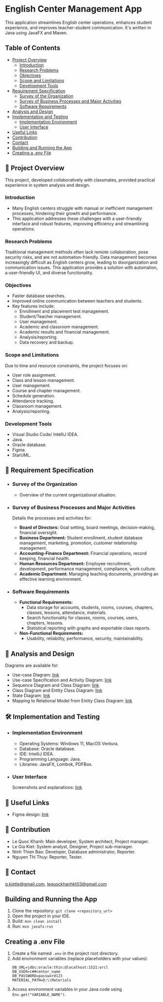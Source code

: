# English Center Management App

This application streamlines English center operations, enhances student experience, and improves teacher-student communication. It's written in Java using JavaFX and Maven.

## Table of Contents

- [Project Overview](#project-overview)
    - [Introduction](#introduction)
    - [Research Problems](#research-problems)
    - [Objectives](#objectives)
    - [Scope and Limitations](#scope-and-limitations)
    - [Development Tools](#development-tools)
- [Requirement Specification](#requirement-specification)
    - [Survey of the Organization](#survey-of-the-organization)
    - [Survey of Business Processes and Major Activities](#survey-of-business-processes-and-major-activities)
    - [Software Requirements](#software-requirements)
- [Analysis and Design](#analysis-and-design)
- [Implementation and Testing](#implementation-and-testing)
    - [Implementation Environment](#implementation-environment)
    - [User Interface](#user-interface)
- [Useful Links](#useful-links)
- [Contribution](#contribution)
- [Contact](#contact)
- [Building and Running the App](#building-and-running-the-app)
- [Creating a .env File](#creating-a-env-file)

## 📄 Project Overview

This project, developed collaboratively with classmates, provided practical experience in system analysis and design. 

### Introduction

- Many English centers struggle with manual or inefficient management processes, hindering their growth and performance. 
- This application addresses these challenges with a user-friendly interface and robust features, improving efficiency and streamlining operations.

### Research Problems

Traditional management methods often lack remote collaboration, pose security risks, and are not automation-friendly. Data management becomes increasingly difficult as English centers grow, leading to disorganization and communication issues.  This application provides a solution with automation, a user-friendly UI, and diverse functionality.

### Objectives

- Faster database searches.
- Improved online communication between teachers and students.
- Key features include:
    - Enrollment and placement test management.
    - Student/Teacher management.
    - User management.
    - Academic and classroom management.
    - Academic results and financial management.
    - Analysis/reporting.
    - Data recovery and backup.

### Scope and Limitations

Due to time and resource constraints, the project focuses on:
- User role assignment.
- Class and lesson management.
- User management.
- Course and chapter management.
- Schedule generation.
- Attendance tracking.
- Classroom management.
- Analysis/reporting.

### Development Tools

- Visual Studio Code/ IntelliJ IDEA.
- Java.
- Oracle database.
- Figma.
- StarUML.

## 🔎 Requirement Specification

- ### Survey of the Organization
    - Overview of the current organizational situation.

- ### Survey of Business Processes and Major Activities
    Details the processes and activities for:
    - **Board of Directors:** Goal setting, board meetings, decision-making, financial oversight.
    - **Business Department:** Student enrollment, student database management, marketing, promotion, customer relationship management.
    - **Accounting-Finance Department:** Financial operations, record keeping, financial health.
    - **Human Resources Department:** Employee recruitment, development, performance management, compliance, work culture.
    - **Academic Department:** Managing teaching documents, providing an effective learning environment.

- ### Software Requirements
    - **Functional Requirements:**
        - Data storage for accounts, students, rooms, courses, chapters, classes, lessons, attendance, materials.
        - Search functionality for classes, rooms, courses, users, chapters, lessons.
        - Statistical reporting with graphs and exportable class reports.
    - **Non-Functional Requirements:**
        - Usability, reliability, performance, security, maintainability.

## 🔎 Analysis and Design

Diagrams are available for:
- Use-case Diagram: [link](1.%20Use-case/) 
- Use-case Specification and Activity Diagram: [link](2.%20Use-case%20Specification%20and%20Activity%20Diagram/) 
- Sequence Diagram and Class Diagram: [link](3.%20Sequence%20Diagram%20and%20Class%20Diagram/) 
- Class Diagram and Entity Class Diagram: [link](4.%20Class%20Diagram%20and%20Entity%20Class%20Diagram/) 
- State Diagram: [link](5.%20State%20Diagram/) 
- Mapping to Relational Model from Entity Class Diagram: [link](6.%20Mapping%20to%20Relational%20Model%20from%20Entity%20Class%20Diagram/) 

## 🛠 Implementation and Testing

- ### Implementation Environment
    - Operating Systems: Windows 11, MacOS Ventura.
    - Database: Oracle database.
    - IDE: IntelliJ IDEA.
    - Programming Language: Java.
    - Libraries: JavaFX, Lombok, PDFBox.

- ### User Interface
    Screenshots and explanations: [link](7.%20User%20Interface/)

## 📜 Useful Links

- Figma design: [link](https://www.figma.com/file/pM0MNgqKj6pD2Acfm1y7B4/Remove-BG-(Community)?type=design&node-id=0%3A1&mode=design&t=QLmURxCytRMBPhed-1)

## 🤝 Contribution

- Le Quoc Khanh: Main developer, System architect, Project manager.
- Le Gia Kiet: System analyst, Designer, Project sub-manager.
- Ninh Thien Bao: Developer, Database administrator, Reporter.
- Nguyen Thi Thuy: Reporter, Tester.

## 📧 Contact

g.kietle@gmail.com, lequockhanhkt03@gmail.com

## Building and Running the App

1. Clone the repository: `git clone <repository_url>`
2. Open the project in your IDE.
3. Build: `mvn clean install`
4. Run: `mvn javafx:run`

## Creating a .env File

1. Create a file named `.env` in the project root directory.
2. Add environment variables (replace placeholders with your values):
    ```
    DB_URL=jdbc:oracle:thin:@localhost:1521:orcl 
    DB_USER=c##center_name 
    DB_PASSWORD=password123 
    MATERIAL_PATH=D:\\Materials 
    ```
3. Access environment variables in your Java code using `Env.get("VARIABLE_NAME")`.
